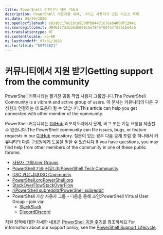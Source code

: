 ```yaml
---
title: PowerShell 커뮤니티 지원 리소스
description: PowerShell 사용자를 위해, 그리고 사용자가 만든 리소스 목록
ms.date: 04/29/2020
ms.openlocfilehash: c82abc17a61bca958dfb04471678eb406df12d42
ms.sourcegitcommit: d0461273abb6db099c5e784ef00f57fd551be4a6
ms.translationtype: HT
ms.contentlocale: ko-KR
ms.lasthandoff: 07/01/2020
ms.locfileid: "85794821"
---
```

# <a name="getting-support-from-the-community"></a><span data-ttu-id="2332a-103">커뮤니티에서 지원 받기</span><span class="sxs-lookup"><span data-stu-id="2332a-103">Getting support from the community</span></span>

<span data-ttu-id="2332a-104">PowerShell 커뮤니티는 활기찬 공동 작업 사용자 그룹입니다.</span><span class="sxs-lookup"><span data-stu-id="2332a-104">The PowerShell Community is a vibrant and active group of users.</span></span> <span data-ttu-id="2332a-105">이 문서는 커뮤니티의 다른 구성원과 연결하는 데 도움이 될 수 있습니다.</span><span class="sxs-lookup"><span data-stu-id="2332a-105">This article can help you get connected with other member of the community.</span></span>

<span data-ttu-id="2332a-106">PowerShell 커뮤니티는 [GitHub](https://github.com/powershell/powershell/issues) 리포지토리에서 문제, 버그 또는 기능 요청을 제출할 수 있습니다.</span><span class="sxs-lookup"><span data-stu-id="2332a-106">The PowerShell community can file issues, bugs, or feature requests in our [GitHub](https://github.com/powershell/powershell/issues) repository.</span></span> <span data-ttu-id="2332a-107">질문이 있는 경우 다음 공개 포럼 중 하나에서 커뮤니티의 다른 구성원에게 도움을 얻을 수 있습니다.</span><span class="sxs-lookup"><span data-stu-id="2332a-107">If you have questions, you may find help from other members of the community in one of these public forums:</span></span>

- [<span data-ttu-id="2332a-108">사용자 그룹</span><span class="sxs-lookup"><span data-stu-id="2332a-108">User Groups</span></span>](https://aka.ms/psusergroup)
- [<span data-ttu-id="2332a-109">PowerShell 기술 커뮤니티</span><span class="sxs-lookup"><span data-stu-id="2332a-109">PowerShell Tech Community</span></span>](https://techcommunity.microsoft.com/t5/PowerShell/ct-p/WindowsPowerShell)
- [<span data-ttu-id="2332a-110">DSC 커뮤니티</span><span class="sxs-lookup"><span data-stu-id="2332a-110">DSC Community</span></span>](https://dsccommunity.org/)
- [<span data-ttu-id="2332a-111">PowerShell.org</span><span class="sxs-lookup"><span data-stu-id="2332a-111">PowerShell.org</span></span>](https://powershell.org/)
- [<span data-ttu-id="2332a-112">StackOverFlow</span><span class="sxs-lookup"><span data-stu-id="2332a-112">StackOverFlow</span></span>](https://stackoverflow.com/questions/tagged/powershell)
- [<span data-ttu-id="2332a-113">r/PowerShell subreddit</span><span class="sxs-lookup"><span data-stu-id="2332a-113">r/PowerShell subreddit</span></span>](https://www.reddit.com/r/PowerShell/)
- <span data-ttu-id="2332a-114">PowerShell 가상 사용자 그룹 - 다음을 통해 조인:</span><span class="sxs-lookup"><span data-stu-id="2332a-114">PowerShell Virtual User Group - join via:</span></span>
  - [<span data-ttu-id="2332a-115">Slack</span><span class="sxs-lookup"><span data-stu-id="2332a-115">Slack</span></span>](https://aka.ms/psslack)
  - [<span data-ttu-id="2332a-116">Discord</span><span class="sxs-lookup"><span data-stu-id="2332a-116">Discord</span></span>](https://aka.ms/psdiscord)

<span data-ttu-id="2332a-117">지원 정책에 대한 자세한 내용은 [PowerShell 지원 주기](/powershell/scripting/powershell-support-lifecycle)를 참조하세요.</span><span class="sxs-lookup"><span data-stu-id="2332a-117">For information about our support policy, see the [PowerShell Support Lifecycle](/powershell/scripting/powershell-support-lifecycle).</span></span>
